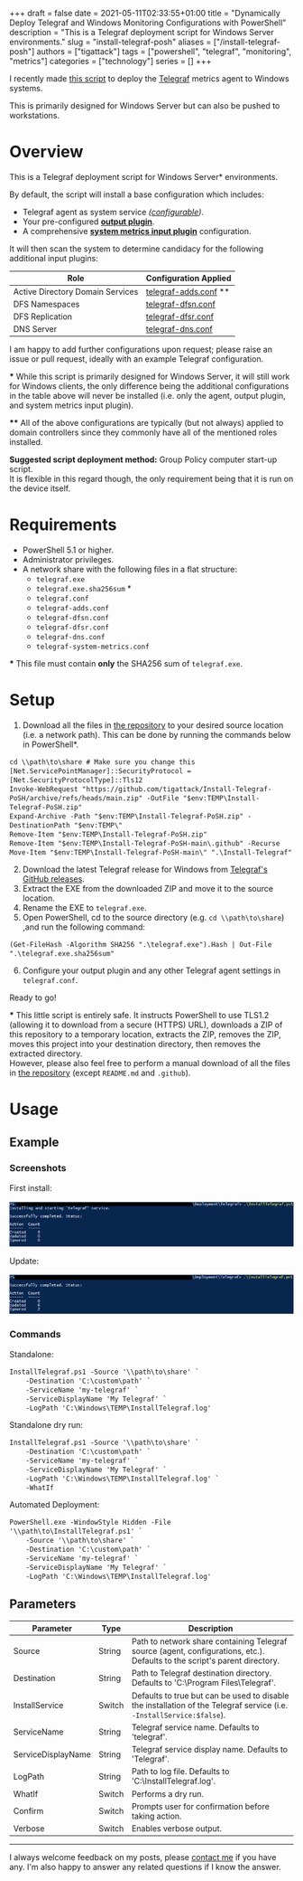 +++
draft = false
date = 2021-05-11T02:33:55+01:00
title = "Dynamically Deploy Telegraf and Windows Monitoring Configurations with PowerShell"
description = "This is a Telegraf deployment script for Windows Server environments."
slug = "install-telegraf-posh"
aliases = ["/install-telegraf-posh"]
authors = ["tigattack"]
tags = ["powershell", "telegraf", "monitoring", "metrics"]
categories = ["technology"]
series = []
+++

I recently made [this script](https://github.com/tigattack/Install-Telegraf-PoSH/blob/main/InstallTelegraf.ps1) to deploy the [Telegraf](https://www.influxdata.com/time-series-platform/telegraf/) metrics agent to Windows systems.

This is primarily designed for Windows Server but can also be pushed to workstations.


# Overview

This is a Telegraf deployment script for Windows Server\* environments.

By default, the script will install a base configuration which includes:

* Telegraf agent as system service *([configurable](#parameters))*.
* Your pre-configured [**output plugin**](https://github.com/tigattack/Install-Telegraf-PoSH/blob/main/telegraf.conf).
* A comprehensive [**system metrics input plugin**](https://github.com/tigattack/Install-Telegraf-PoSH/blob/main/telegraf-system-metrics.conf) configuration.

It will then scan the system to determine candidacy for the following additional input plugins:

| Role                             | Configuration Applied                                                                                    |
|----------------------------------|-------------------------------------|
| Active Directory Domain Services | [telegraf-adds.conf](https://github.com/tigattack/Install-Telegraf-PoSH/blob/main/telegraf-adds.conf) ** |
| DFS Namespaces                   | [telegraf-dfsn.conf](https://github.com/tigattack/Install-Telegraf-PoSH/blob/main/telegraf-dfsn.conf)    |
| DFS Replication                  | [telegraf-dfsr.conf](https://github.com/tigattack/Install-Telegraf-PoSH/blob/main/telegraf-dfsr.conf)    |
| DNS Server                       | [telegraf-dns.conf](https://github.com/tigattack/Install-Telegraf-PoSH/blob/main/telegraf-dns.conf)      |

I am happy to add further configurations upon request; please raise an issue or pull request, ideally with an example Telegraf configuration.

**\*** While this script is primarily designed for Windows Server, it will still work for Windows clients, the only difference being the additional configurations in the table above will never be installed (i.e. only the agent, output plugin, and system metrics input plugin).

**\*\*** All of the above configurations are typically (but not always) applied to domain controllers since they commonly have all of the mentioned roles installed.

**Suggested script deployment method:** Group Policy computer start-up script.  
It is flexible in this regard though, the only requirement being that it is run on the device itself.

# Requirements

* PowerShell 5.1 or higher.
* Administrator privileges.
* A network share with the following files in a flat structure:
    * `telegraf.exe`
    * `telegraf.exe.sha256sum` \*
    * `telegraf.conf`
    * `telegraf-adds.conf`
    * `telegraf-dfsn.conf`
    * `telegraf-dfsr.conf`
    * `telegraf-dns.conf`
    * `telegraf-system-metrics.conf`

**\*** This file must contain **only** the SHA256 sum of `telegraf.exe`.

# Setup

1. Download all the files in [the repository](https://github.com/tigattack/Install-Telegraf-PoSH) to your desired source location (i.e. a network path). This can be done by running the commands below in PowerShell\*.

<pre class="language-powershell">
<code>cd \\path\to\share # Make sure you change this
[Net.ServicePointManager]::SecurityProtocol = [Net.SecurityProtocolType]::Tls12
Invoke-WebRequest "https://github.com/tigattack/Install-Telegraf-PoSH/archive/refs/heads/main.zip" -OutFile "$env:TEMP\Install-Telegraf-PoSH.zip"
Expand-Archive -Path "$env:TEMP\Install-Telegraf-PoSH.zip" -DestinationPath "$env:TEMP\"
Remove-Item "$env:TEMP\Install-Telegraf-PoSH.zip"
Remove-Item "$env:TEMP\Install-Telegraf-PoSH-main\.github" -Recurse
Move-Item "$env:TEMP\Install-Telegraf-PoSH-main\" ".\Install-Telegraf"
</code></pre>

2. Download the latest Telegraf release for Windows from [Telegraf's GitHub releases](https://github.com/influxdata/telegraf/releases).
3. Extract the EXE from the downloaded ZIP and move it to the source location.
4. Rename the EXE to `telegraf.exe`.
5. Open PowerShell, cd to the source directory (e.g. `cd \\path\to\share`) ,and run the following command:

<pre class="language-powershell">
<code>(Get-FileHash -Algorithm SHA256 ".\telegraf.exe").Hash | Out-File ".\telegraf.exe.sha256sum"
</code></pre>

6. Configure your output plugin and any other Telegraf agent settings in `telegraf.conf`.

Ready to go!

**\*** This little script is entirely safe. It instructs PowerShell to use TLS1.2 (allowing it to download from a secure (HTTPS) URL), downloads a ZIP of this repository to a temporary location, extracts the ZIP, removes the ZIP, moves this project into your destination directory, then removes the extracted directory.  
However, please also feel free to perform a manual download of all the files in [the repository](https://github.com/tigattack/Install-Telegraf-PoSH) (except
`README.md` and `.github`).

# Usage

## Example

### Screenshots

First install:

<img src="RaFEbuju26.png"
    title="First install" loading="lazy" />

Update:

<img src="zovUBIVo22.png"
    title="Update" loading="lazy" />

### Commands

Standalone:

<pre class="language-powershell">
<code>InstallTelegraf.ps1 -Source '\\path\to\share' `
    -Destination 'C:\custom\path' `
    -ServiceName 'my-telegraf' `
    -ServiceDisplayName 'My Telegraf' `
    -LogPath 'C:\Windows\TEMP\InstallTelegraf.log'
</code></pre>

Standalone dry run:

<pre class="language-powershell">
<code>InstallTelegraf.ps1 -Source '\\path\to\share' `
    -Destination 'C:\custom\path' `
    -ServiceName 'my-telegraf' `
    -ServiceDisplayName 'My Telegraf' `
    -LogPath 'C:\Windows\TEMP\InstallTelegraf.log' `
    -WhatIf
</code></pre>

Automated Deployment:

<pre class="language-powershell">
<code>PowerShell.exe -WindowStyle Hidden -File '\\path\to\InstallTelegraf.ps1' `
    -Source '\\path\to\share' `
    -Destination 'C:\custom\path' `
    -ServiceName 'my-telegraf' `
    -ServiceDisplayName 'My Telegraf' `
    -LogPath 'C:\Windows\TEMP\InstallTelegraf.log'
</code></pre>

## Parameters

| Parameter          | Type   | Description                                                                                                                |
|--------------------|--------|-------------------------------------------------------|
| Source             | String | Path to network share containing Telegraf source (agent, configurations, etc.). Defaults to the script's parent directory. |
| Destination        | String | Path to Telegraf destination directory. Defaults to 'C:\Program Files\Telegraf'.                                           |
| InstallService     | Switch | Defaults to true but can be used to disable the installation of the Telegraf service (i.e. `-InstallService:$false`).        |
| ServiceName        | String | Telegraf service name. Defaults to 'telegraf'.                                                                             |
| ServiceDisplayName | String | Telegraf service display name. Defaults to 'Telegraf'.                                                                     |
| LogPath            | String | Path to log file. Defaults to 'C:\InstallTelegraf.log'.                                                                    |
| WhatIf             | Switch | Performs a dry run.                                                                                                        |
| Confirm            | Switch | Prompts user for confirmation before taking action.                                                                        |
| Verbose            | Switch | Enables verbose output.                                                                                                    |

---

I always welcome feedback on my posts, please [contact me](/contact) if you have any. I'm also happy to answer any related questions if I know the answer.
